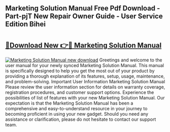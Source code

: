 ## Marketing Solution Manual Free Pdf Download - Part-pjT New Repair Owner Guide - User Service Edition Bihei

# <h2><a href="http://bc54273.oget.top/?id=Marketing+Solution+Manual">🔗Download New 👉🔴 Marketing Solution Manual</a></h2>

[![Marketing Solution Manual new download](https://i.imgur.com/5g1atiW.png)](http://bc54273.oget.top/?id=Marketing+Solution+Manual)
Greetings and welcome to the user manual for your newly synced Marketing Solution Manual. This manual is specifically designed to help you get the most out of your product by providing a thorough explanation of its features, setup, usage, maintenance, and problem-solving. Important User Information Marketing Solution Manual Please review the user information section for details on warranty coverage, registration procedures, and customer support options. Experience the possibilities of list of features with your new Marketing Solution Manual. Our expectation is that the Marketing Solution Manual has been a comprehensive and easy-to-understand resource in your journey to becoming proficient in using your new gadget. Should you need any assistance or clarification, please do not hesitate to contact our support team.
